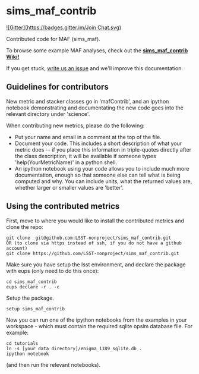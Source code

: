 # sims_maf_contrib
[![Gitter](https://badges.gitter.im/Join Chat.svg)](https://gitter.im/LSST-nonproject/sims_maf_contrib?utm_source=badge&utm_medium=badge&utm_campaign=pr-badge&utm_content=badge)

Contributed code for MAF (sims_maf).

To browse some example MAF analyses, check out the **[sims_maf_contrib Wiki!](https://github.com/LSST-nonproject/sims_maf_contrib/wiki)**

If you get stuck, [write us an issue](https://github.com/LSST-nonproject/sims_maf_contrib/issues) and we'll improve this documentation. 

## Guidelines for contributors

New metric and stacker classes go in 'mafContrib', and an ipython notebook demonstrating and documentating the new code goes into the relevant directory under 'science'.

When contributing new metrics, please do the following:
* Put your name and email in a comment at the top of the file.
* Document your code. This includes a short description of what your metric does -- if you place this information
  in triple-quotes directly after the class description, it will be available if someone types 
  'help(YourMetricName)' in a python shell. 
* An ipython notebook using your code allows you to include much more documentation, enough so that someone else can  tell what is being computed and why. You can include units, what the returned values are, whether larger or smaller  values are 'better'. 


## Using the contributed metrics

First, move to where you would like to install the contributed metrics and clone the repo:

    git clone  git@github.com:LSST-nonproject/sims_maf_contrib.git
    OR (to clone via https instead of ssh, if you do not have a github account)
    git clone https://github.com/LSST-nonproject/sims_maf_contrib.git

Make sure you have setup the lsst environment, and declare the package with eups (only need to do this once):

    cd sims_maf_contrib
    eups declare -r . -c 

Setup the package.  

    setup sims_maf_contrib

Now you can run one of the ipython notebooks from the examples in your workspace - which must contain the required sqlite opsim database file. For example:

    cd tutorials
    ln -s [your data directory]/enigma_1189_sqlite.db .
    ipython notebook
(and then run the relevant notebooks).
